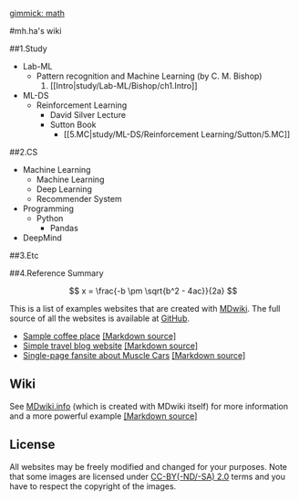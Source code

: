 [gimmick: math]()

#mh.ha's wiki


##1.Study
- Lab-ML
	- Pattern recognition and Machine Learning (by C. M. Bishop)
		1. [[Intro|study/Lab-ML/Bishop/ch1.Intro]]
- ML-DS
	- Reinforcement Learning
		- David Silver Lecture
		- Sutton Book
			- [[5.MC|study/ML-DS/Reinforcement Learning/Sutton/5.MC]]
     
##2.CS
- Machine Learning
	- Machine Learning
	- Deep Learning
	- Recommender System  
- Programming
	- Python
		- Pandas
- DeepMind

##3.Etc


##4.Reference Summary

$$ x = \frac{-b \pm \sqrt{b^2 - 4ac}}{2a} $$


This is a list of examples websites that are created with [MDwiki]. The full source of all the websites is available at [GitHub][githubrepo].

* [Sample coffee place](cafe/) [[Markdown source]][cafe]
* [Simple travel blog website](travel_blog/) [[Markdown source]][travelblog]
* [Single-page fansite about Muscle Cars](muscle_cars/index.txt) [[Markdown source]][musclecards]

[MDwiki]: http://www.mdwiki.info
[githubrepo]: http://github.com/Dynalon/mdwiki-examples/
[cafe]: https://github.com/Dynalon/mdwiki-examples/tree/gh-pages/cafe
[musclecards]: https://github.com/Dynalon/mdwiki-examples/tree/gh-pages/muscle_cars
[travelblog]: https://github.com/Dynalon/mdwiki-examples/tree/gh-pages/travel_blog

Wiki
----

See [MDwiki.info][wiki] (which is created with MDwiki itself) for more information and a more powerful example [[Markdown source]][mdwikisrc]

  [mdwikisrc]: https://github.com/Dynalon/mdwiki/tree/gh-pages
  [wiki]: http://mdwiki.info/

License
-------
All websites may be freely modified and changed for your purposes. Note that some images are licensed under [CC-BY(-ND/-SA) 2.0][cc] terms and you have to respect the copyright of the images.

  [cc]: http://creativecommons.org/licenses/
